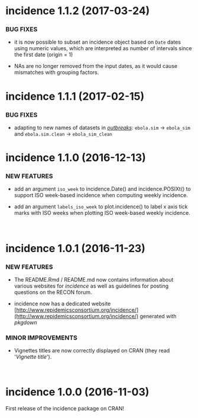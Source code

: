 incidence 1.1.2 (2017-03-24)
==================

### BUG FIXES

* it is now possible to subset an incidence object based on `Date` dates using
  numeric values, which are interpreted as number of intervals since the first
  date (origin = 1)

* NAs are no longer removed from the input dates, as it would cause mismatches
  with grouping factors.




incidence 1.1.1 (2017-02-15)
==================

### BUG FIXES

* adapting to new names of datasets in
  [*outbreaks*](http://repidemicsconsortium.org/outbreaks): `ebola.sim` ->
  `ebola_sim` and `ebola.sim.clean` -> `ebola_sim_clean`



incidence 1.1.0 (2016-12-13)
==================

### NEW FEATURES

* add an argument `iso_week` to incidence.Date() and incidence.POSIXt() to
  support ISO week-based incidence when computing weekly incidence.

* add an argument `labels_iso_week` to plot.incidence() to label x axis tick
  marks with ISO weeks when plotting ISO week-based weekly incidence.


<br>

incidence 1.0.1 (2016-11-23)
==================

### NEW FEATURES

* The README.Rmd / README.md now contains information about various websites for
  *incidence* as well as guidelines for posting questions on the RECON forum.

* incidence now has a dedicated website
  [http://www.repidemicsconsortium.org/incidence/](http://www.repidemicsconsortium.org/incidence/)
  generated with *pkgdown*


### MINOR IMPROVEMENTS

* Vignettes titles are now correctly displayed on CRAN (they read '*Vignette title*').


<br>

incidence 1.0.0 (2016-11-03)
==================
First release of the incidence package on CRAN!


